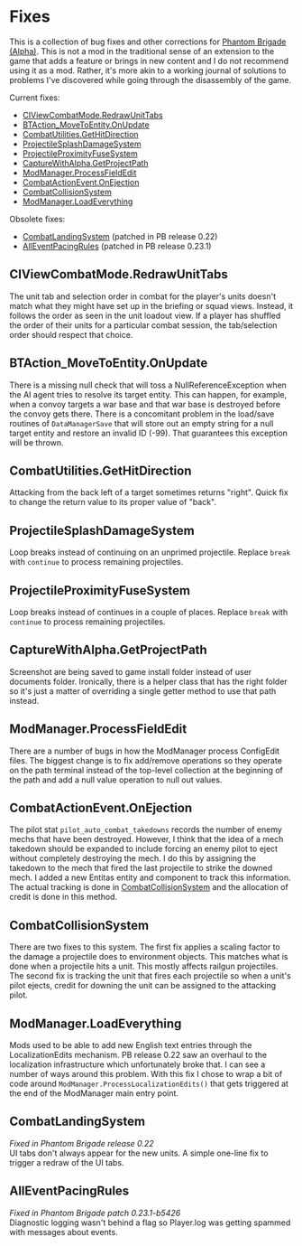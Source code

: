 # Fixes

This is a collection of bug fixes and other corrections for [Phantom Brigade (Alpha)](https://braceyourselfgames.com/phantom-brigade/). This is not a mod in the traditional sense of an extension to the game that adds a feature or brings in new content and I do not recommend using it as a mod. Rather, it's more akin to a working journal of solutions to problems I've discovered while going through the disassembly of the game.

Current fixes:

- [CIViewCombatMode.RedrawUnitTabs](#civiewcombatmoderedrawunittabs)
- [BTAction_MoveToEntity.OnUpdate](#btaction_movetoentityonupdate)
- [CombatUtilities.GetHitDirection](#combatutilitiesgethitdirection)
- [ProjectileSplashDamageSystem](#projectilesplashdamagesystem)
- [ProjectileProximityFuseSystem](#projectileproximityfusesystem)
- [CaptureWithAlpha.GetProjectPath](#capturewithalphagetprojectpath)
- [ModManager.ProcessFieldEdit](#modmanagerprocessfieldedit)
- [CombatActionEvent.OnEjection](#combatactioneventonejection)
- [CombatCollisionSystem](#combatcollisionsystem)
- [ModManager.LoadEverything](#modmanagerloadeverything)

Obsolete fixes:

- [CombatLandingSystem](#combatlandingsystem) (patched in PB release 0.22)
- [AllEventPacingRules](#alleventpacingrules) (patched in PB release 0.23.1)

## CIViewCombatMode.RedrawUnitTabs

The unit tab and selection order in combat for the player's units doesn't match what they might have set up in the briefing or squad views. Instead, it follows the order as seen in the unit loadout view. If a player has shuffled the order of their units for a particular combat session, the tab/selection order should respect that choice.

## BTAction_MoveToEntity.OnUpdate

There is a missing null check that will toss a NullReferenceException when the AI agent tries to resolve its target entity. This can happen, for example, when a convoy targets a war base and that war base is destroyed before the convoy gets there. There is a concomitant problem in the load/save routines of `DataManagerSave` that will store out an empty string for a null target entity and restore an invalid ID (-99). That guarantees this exception will be thrown.

## CombatUtilities.GetHitDirection

Attacking from the back left of a target sometimes returns "right". Quick fix to change the return value to its proper value of "back".

## ProjectileSplashDamageSystem

Loop breaks instead of continuing on an unprimed projectile. Replace `break` with `continue` to process remaining projectiles.

## ProjectileProximityFuseSystem

Loop breaks instead of continues in a couple of places. Replace `break` with `continue` to process remaining projectiles.

## CaptureWithAlpha.GetProjectPath

Screenshot are being saved to game install folder instead of user documents folder. Ironically, there is a helper class that has the right folder so it's just a matter of overriding a single getter method to use that path instead.

## ModManager.ProcessFieldEdit

There are a number of bugs in how the ModManager process ConfigEdit files. The biggest change is to fix add/remove operations so they operate on the path terminal instead of the top-level collection at the beginning of the path and add a null value operation to null out values.

## CombatActionEvent.OnEjection

The pilot stat `pilot_auto_combat_takedowns` records the number of enemy mechs that have been destroyed. However, I think that the idea of a mech takedown should be expanded to include forcing an enemy pilot to eject without completely destroying the mech. I do this by assigning the takedown to the mech that fired the last projectile to strike the downed mech. I added a new Entitas entity and component to track this information. The actual tracking is done in [CombatCollisionSystem](#combatcollisionsystem) and the allocation of credit is done in this method.

## CombatCollisionSystem

There are two fixes to this system. The first fix applies a scaling factor to the damage a projectile does to environment objects. This matches what is done when a projectile hits a unit. This mostly affects railgun projectiles. The second fix is tracking the unit that fires each projectile so when a unit's pilot ejects, credit for downing the unit can be assigned to the attacking pilot.

## ModManager.LoadEverything

Mods used to be able to add new English text entries through the LocalizationEdits mechanism. PB release 0.22 saw an overhaul to the localization infrastructure which unfortunately broke that. I can see a number of ways around this problem. With this fix I chose to wrap a bit of code around `ModManager.ProcessLocalizationEdits()` that gets triggered at the end of the ModManager main entry point.

## CombatLandingSystem

_Fixed in Phantom Brigade release 0.22_<br />
UI tabs don't always appear for the new units. A simple one-line fix to trigger a redraw of the UI tabs.

## AllEventPacingRules

_Fixed in Phantom Brigade patch 0.23.1-b5426_<br />
Diagnostic logging wasn't behind a flag so Player.log was getting spammed with messages about events.

